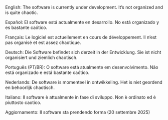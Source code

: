 English: The software is currently under development. It’s not organized and is quite chaotic.

Español: El software está actualmente en desarrollo. No está organizado y es bastante caótico.

Français: Le logiciel est actuellement en cours de développement. Il n’est pas organisé et est assez chaotique.

Deutsch: Die Software befindet sich derzeit in der Entwicklung. Sie ist nicht organisiert und ziemlich chaotisch.

Português (PT/BR): O software está atualmente em desenvolvimento. Não está organizado e está bastante caótico.

Nederlands: De software is momenteel in ontwikkeling. Het is niet geordend en behoorlijk chaotisch.

Italiano: Il software è attualmente in fase di sviluppo. Non è ordinato ed è piuttosto caotico.

Aggiornamento: Il software sta prendendo forma (20 settembre 2025)